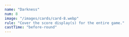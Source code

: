 ```yaml
---
name: "Darkness"
num: 8
image: "/images/cards/card-8.webp"
rule: "Cover the score display(s) for the entire game."
castTime: "before-round"
---
```

